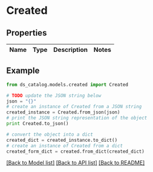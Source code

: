 # Created


## Properties

Name | Type | Description | Notes
------------ | ------------- | ------------- | -------------

## Example

```python
from ds_catalog.models.created import Created

# TODO update the JSON string below
json = "{}"
# create an instance of Created from a JSON string
created_instance = Created.from_json(json)
# print the JSON string representation of the object
print Created.to_json()

# convert the object into a dict
created_dict = created_instance.to_dict()
# create an instance of Created from a dict
created_form_dict = created.from_dict(created_dict)
```
[[Back to Model list]](../README.md#documentation-for-models) [[Back to API list]](../README.md#documentation-for-api-endpoints) [[Back to README]](../README.md)


